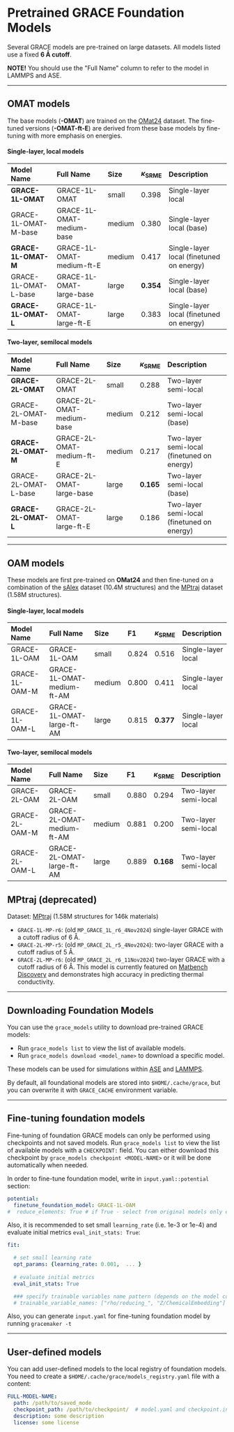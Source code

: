 # Pretrained GRACE Foundation Models

Several GRACE models are pre-trained on large datasets. All models listed use a fixed **6 Å cutoff**.

**NOTE!** You should use the "Full Name" column to refer to the model in LAMMPS and ASE.

***

## OMAT models

The base models (**-OMAT**) are trained on the [OMat24](https://huggingface.co/datasets/fairchem/OMAT24#omat24-dataset) dataset. The fine-tuned versions (**-OMAT-ft-E**) are derived from these base models by fine-tuning with more emphasis on energies.

#### Single-layer, local models

| Model Name             | Full Name | Size | $\kappa_\mathrm{SRME}$ | Description                    |
|:-----------------------| :--- | :--- |:-----------------------|:-------------------------------|
| **GRACE-1L-OMAT**        | GRACE-1L-OMAT | small | 0.398                  | Single-layer local             |
| GRACE-1L-OMAT-M-base | GRACE-1L-OMAT-medium-base | medium | 0.380                  | Single-layer local (base)  |
| **GRACE-1L-OMAT-M**      | GRACE-1L-OMAT-medium-ft-E | medium | 0.417                  | Single-layer local (finetuned on energy)  |
| GRACE-1L-OMAT-L-base | GRACE-1L-OMAT-large-base | large | **0.354**                 | Single-layer local (base)             |
| **GRACE-1L-OMAT-L**      | GRACE-1L-OMAT-large-ft-E | large | 0.383                  | Single-layer local (finetuned on energy)            |

#### Two-layer, semilocal models

| Model Name              | Full Name | Size | $\kappa_\mathrm{SRME}$ | Description |
|:------------------------| :--- | :--- |:-----------------------| :--- |
| **GRACE-2L-OMAT**         | GRACE-2L-OMAT | small | 0.288                  | Two-layer semi-local |
| GRACE-2L-OMAT-M-base   | GRACE-2L-OMAT-medium-base | medium | 0.212                  | Two-layer semi-local (base) |
| **GRACE-2L-OMAT-M**     | GRACE-2L-OMAT-medium-ft-E | medium | 0.217                  | Two-layer semi-local (finetuned on energy) |
| GRACE-2L-OMAT-L-base    | GRACE-2L-OMAT-large-base | large | **0.165**                  | Two-layer semi-local (base)|
| **GRACE-2L-OMAT-L**     | GRACE-2L-OMAT-large-ft-E | large | 0.186                 | Two-layer semi-local (finetuned on energy) |

***

## OAM models

These models are first pre-trained on **OMat24** and then fine-tuned on a combination of the [sAlex](https://huggingface.co/datasets/fairchem/OMAT24#salex-dataset) dataset (10.4M structures) and the [MPtraj](https://figshare.com/articles/dataset/Materials_Project_Trjectory_MPtrj_Dataset/23713842?file=41619375) dataset (1.58M structures).

#### Single-layer, local models

| Model Name | Full Name                  | Size | F1    | $\kappa_\mathrm{SRME}$ | Description |
| :--- |:---------------------------| :--- |:------|:-----------------------| :--- |
| GRACE-1L-OAM | GRACE-1L-OAM               | small | 0.824 | 0.516                  | Single-layer local |
| GRACE-1L-OAM-M| GRACE-1L-OMAT-medium-ft-AM | medium | 0.800 | 0.411         | Single-layer local |
| GRACE-1L-OAM-L| GRACE-1L-OMAT-large-ft-AM  | large | 0.815 | **0.377**           | Single-layer local |

#### Two-layer, semilocal models

| Model Name | Full Name | Size | F1    | $\kappa_\mathrm{SRME}$ | Description |
| :--- |:--- | :--- |:------| :--- | :--- |
| GRACE-2L-OAM | GRACE-2L-OAM | small | 0.880 | 0.294 | Two-layer semi-local |
| GRACE-2L-OAM-M| GRACE-2L-OMAT-medium-ft-AM | medium | 0.881 | 0.200 | Two-layer semi-local |
| GRACE-2L-OAM-L| GRACE-2L-OMAT-large-ft-AM | large | 0.889 | **0.168** | Two-layer semi-local |

## MPtraj (deprecated)

Dataset: [MPtraj](https://figshare.com/articles/dataset/Materials_Project_Trjectory_MPtrj_Dataset/23713842?file=41619375)  (1.58M structures for 146k materials)

  - `GRACE-1L-MP-r6`:  (old `MP_GRACE_1L_r6_4Nov2024`) single-layer GRACE with a cutoff radius of 6 Å.  
  - `GRACE-2L-MP-r5`: (old `MP_GRACE_2L_r5_4Nov2024`): two-layer GRACE with a cutoff radius of 5 Å.  
  - `GRACE-2L-MP-r6`: (old `MP_GRACE_2L_r6_11Nov2024`) two-layer GRACE with a cutoff radius of 6 Å. This model is currently featured on [Matbench Discovery](https://matbench-discovery.materialsproject.org/) and demonstrates high accuracy in predicting thermal conductivity.
 


---

## Downloading Foundation Models

You can use the `grace_models` utility to download pre-trained GRACE models:  

- Run `grace_models list` to view the list of available models.  
- Run `grace_models download <model_name>` to download a specific model.  

These models can be used for simulations within [ASE](../quickstart/#usage-in-ase) and [LAMMPS](../quickstart/#usage-in-lammps).  

By default, all foundational models are stored into `$HOME/.cache/grace`, 
but you can overwrite it with `GRACE_CACHE` environment variable. 

---

## Fine-tuning foundation models

Fine-tuning of foundation GRACE models can only be performed using checkpoints and not saved models.
Run `grace_models list` to view the list of available models with a `CHECKPOINT:` field.
You can either download this checkpoint by `grace_models checkpoint <MODEL-NAME>` or it will be done automatically when needed.

In order to fine-tune foundation model, write in `input.yaml::potential` section:
```yaml
potential:
  finetune_foundation_model: GRACE-1L-OAM
#  reduce_elements: True # if True - select from original models only elements presented in the CURRENT dataset
```

Also, it is recommended to set small `learning_rate` (i.e. 1e-3 or 1e-4) and evaluate initial metrics `eval_init_stats: True`:
```yaml
fit:

  # set small learning rate
  opt_params: {learning_rate: 0.001,  ... }
  
  # evaluate initial metrics
  eval_init_stats: True  

  ### specify trainable variables name pattern (depends on the model config)
  # trainable_variable_names: ["rho/reducing_", "Z/ChemicalEmbedding"] 

```

Also, you can generate `input.yaml` for fine-tuning foundation model by running `gracemaker -t` 

---

## User-defined models

You can add user-defined models to the local registry of foundation models.
You need to create a `$HOME/.cache/grace/models_registry.yaml` file with a content:
```yaml
FULL-MODEL-NAME:
  path: /path/to/saved_mode
  checkpoint_path: /path/to/checkpoint/  # model.yaml and checkpoint.index should be in this folder
  description: some description
  license: some license
```
